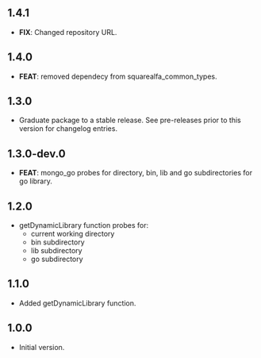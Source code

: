 ## 1.4.1

 - **FIX**: Changed repository URL.

## 1.4.0

 - **FEAT**: removed dependecy from squarealfa_common_types.

## 1.3.0

 - Graduate package to a stable release. See pre-releases prior to this version for changelog entries.

## 1.3.0-dev.0

 - **FEAT**: mongo_go probes for <cwd> directory, bin, lib and go subdirectories for go library.

## 1.2.0

- getDynamicLibrary function probes for:
    - current working directory
    - bin subdirectory
    - lib subdirectory
    - go subdirectory

## 1.1.0

- Added getDynamicLibrary function.

## 1.0.0

- Initial version.
